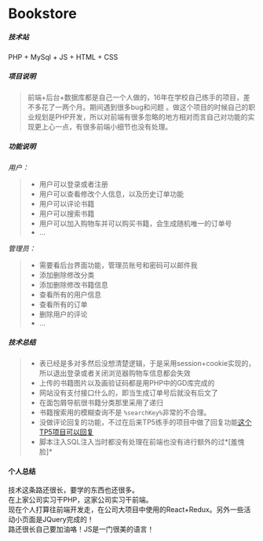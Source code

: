# Bookstore
##### 技术站
PHP + MySql + JS + HTML + CSS 
##### 项目说明
> 前端+后台+数据库都是自己一个人做的，16年在学校自己练手的项目，差不多花了一两个月。期间遇到很多bug和问题 。做这个项目的时候自己的职业规划是PHP开发，所以对前端有很多忽略的地方相对而言自己对功能的实现更上心一点，有很多前端小细节也没有处理。  

##### 功能说明
*用户：*  
>* 用户可以登录或者注册
>* 用户可以查看修改个人信息，以及历史订单功能
>* 用户可以评论书籍
>* 用户可以搜索书籍
>* 用户可以加入购物车并可以购买书籍，会生成随机唯一的订单号
>* ...  
  
*管理员：*
> * 需要看后台界面功能，管理员账号和密码可以邮件我
> * 添加删除修改分类
> * 添加删除修改书籍信息
> * 查看所有的用户信息
> * 查看所有的订单
> * 删除用户的评论
> * ...  

##### 技术总结
> * 表已经是多对多然后没想清楚逻辑，于是采用session+cookie实现的，所以退出登录或者关闭浏览器购物车信息都会失效
> * 上传的书籍图片以及画验证码都是用PHP中的GD库完成的
> * 网站没有支付接口什么的，即当生成订单号后就没有后文了
> * 在面包屑导航很书籍分类那里采用了递归
> * 书籍搜索用的模糊查询不是 `%searchKey%`非常的不合理。
> * 没做评论回复的功能，不过在后来TP5练手的项目中做了回复功能[这个TP5项目可以回复](http://qinwq.dev.dxdc.net/blog/public/index/index/detail?id=28)
> * 脚本注入SQL注入当时都没有处理在前端也没有进行额外的过*[羞愧脸]* 

#### 个人总结
技术这条路还很长，要学的东西也还很多。  
在上家公司实习干PHP，这家公司实习干前端。  
现在个人打算往前端开发走，在公司大项目中使用的React+Redux。另外一些活动小页面是JQuery完成的！  
路还很长自己要加油咯！JS是一门很美的语言！

